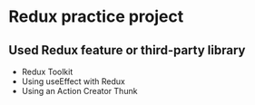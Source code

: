 # Redux practice project

## Used Redux feature or third-party library

- Redux Toolkit
- Using useEffect with Redux
- Using an Action Creator Thunk
